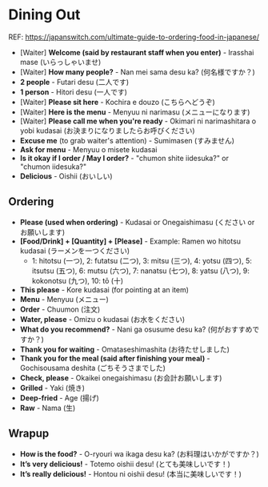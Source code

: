 # Dining Out

REF: https://japanswitch.com/ultimate-guide-to-ordering-food-in-japanese/

- [Waiter] **Welcome (said by restaurant staff when you enter)** - Irasshai mase (いらっしゃいませ)
- [Waiter] **How many people?** - Nan mei sama desu ka? (何名様ですか？)
- **2 people** - Futari desu (二人です)
- **1 person** - Hitori desu (一人です)
- [Waiter] **Please sit here** - Kochira e douzo (こちらへどうぞ)
- [Waiter] **Here is the menu** - Menyuu ni narimasu (メニューになります)
- [Waiter] **Please call me when you're ready** - Okimari ni narimashitara o yobi kudasai (お決まりになりましたらお呼びください)
- **Excuse me** (to grab waiter's attention) - Sumimasen (すみません)
- **Ask for menu** - Menyuu o misete kudasai
- **Is it okay if I order / May I order?** - "chumon shite iidesuka?" or "chumon iidesuka?"
- **Delicious** - Oishii (おいしい)


## Ordering
- **Please (used when ordering)** - Kudasai or Onegaishimasu (ください or お願いします)
- **[Food/Drink] + [Quantity] + [Please]** - Example: Ramen wo hitotsu kudasai (ラーメンを一つください)
  - 1: hitotsu (一つ), 2: futatsu (二つ), 3: mitsu (三つ), 4: yotsu (四つ), 5: itsutsu (五つ), 6: mutsu (六つ), 7: nanatsu (七つ), 8: yatsu (八つ), 9: kokonotsu (九つ), 10: tō (十)
- **This please** - Kore kudasai (for pointing at an item)
- **Menu** - Menyuu (メニュー)
- **Order** - Chuumon (注文)
- **Water, please** - Omizu o kudasai (お水をください)
- **What do you recommend?** - Nani ga osusume desu ka? (何がおすすめですか？)
- **Thank you for waiting** - Omataseshimashita (お待たせしました)
- **Thank you for the meal (said after finishing your meal)** - Gochisousama deshita (ごちそうさまでした)
- **Check, please** - Okaikei onegaishimasu (お会計お願いします)
- **Grilled** - Yaki (焼き)
- **Deep-fried** - Age (揚げ)
- **Raw** - Nama (生)

## Wrapup
- **How is the food?** - O-ryouri wa ikaga desu ka? (お料理はいかがですか？)
- **It’s very delicious!** - Totemo oishii desu! (とても美味しいです！)
- **It’s really delicious!** - Hontou ni oishii desu! (本当に美味しいです！)

